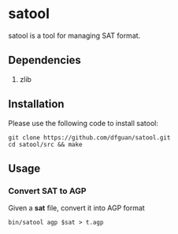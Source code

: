 # satool
satool is a tool for managing SAT format. 

## Dependencies
1. zlib

## Installation

Please use the following code to install satool:

```
git clone https://github.com/dfguan/satool.git
cd satool/src && make
```

## Usage
### Convert SAT to AGP
Given a **sat** file, convert it into AGP format
```
bin/satool agp $sat > t.agp
```





